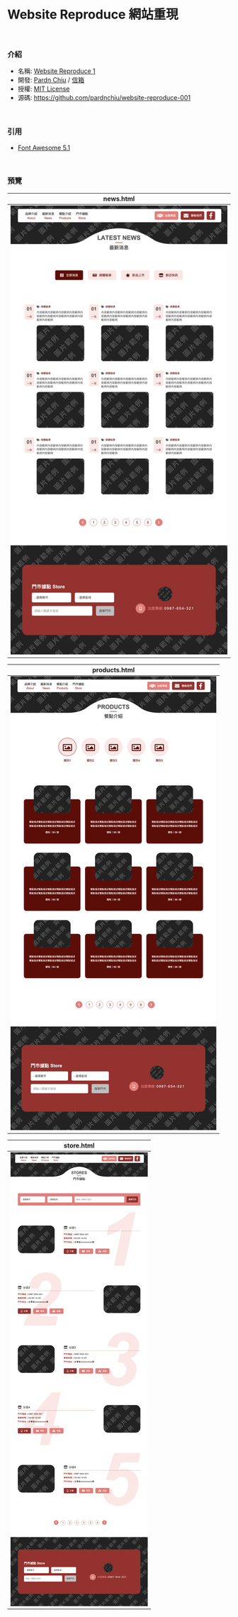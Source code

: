 # Website Reproduce 網站重現

<br>

### 介紹

- 名稱: [Website Reproduce 1](https://pardnchiu.github.io/website-reproduce-001/)
- 開發: [Pardn Chiu](https://facebook.com/chiuchingwei) / [信箱](mailto:chiuchingwei@icloud.com)
- 授權: [MIT License](./LICENSE)
- 源碼: https://github.com/pardnchiu/website-reproduce-001

<br>

### 引用

- [Font Awesome 5.1](https://fontawesome.com)

<br>

### 預覽

| news.html |
| --- |
| ![news.html](./preview/news.png) |


| products.html |
| --- |
| ![products.html](./preview/products.png) |

| store.html |
| --- |
| ![store.html](./preview/store.png) |